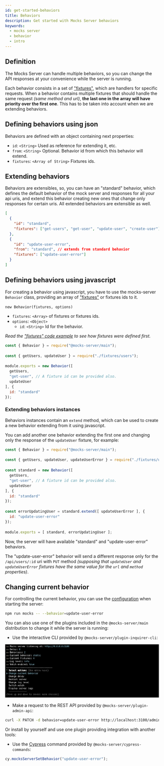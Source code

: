 ```yaml
---
id: get-started-behaviors
title: Behaviors
description: Get started with Mocks Server behaviors
keywords:
  - mocks server
  - behavior
  - intro
---
```


## Definition

The Mocks Server can handle multiple behaviors, so you can change the API responses at your convenience while the server is running.

Each behavior consists in a set of ["fixtures"](get-started-fixtures.md), which are handlers for specific requests. When a behavior contains multiple fixtures that should handle the same request _(same method and url)_, __the last one in the array will have priority over the first one__. This has to be taken into account when we are extending behaviors.

## Defining behaviors using json

Behaviors are defined with an object containing next properties:

* `id`: `<String>` Used as reference for extending it, etc.
* `from`: `<String>` Optional. Behavior id from which this behavior will extend.
* `fixtures`: `<Array of String>` Fixtures ids.


## Extending behaviors

Behaviors are extensibles, so, you can have an "standard" behavior, which defines the default behavior of the mock server and responses for all your api uris, and extend this behavior creating new ones that change only responses for certain uris. All extended behaviors are extensible as well.

```json
[
  {
    "id": "standard",
    "fixtures": ["get-users", "get-user", "update-user", "create-user"]
  },
  {
    "id": "update-user-error",
    "from": "standard", // extends from standard behavior
    "fixtures": ["update-user-error"]
  }
]
```


## Defining behaviors using javascript

For creating a behavior using javascript, you have to use the mocks-server `Behavior` class, providing an array of ["fixtures"](get-started-fixtures.md) or fixtures ids to it.

`new Behavior(fixtures, options)`
* `fixtures`: `<Array>` of fixtures or fixtures ids.
* `options`: `<Object>`
  * `id`: `<String>` Id for the behavior.

_Read the ["fixtures" code example](get-started-fixtures.md#examples) to see how fixtures were defined first._

```javascript
const { Behavior } = require("@mocks-server/main");

const { getUsers, updateUser } = require("./fixtures/users");

module.exports = new Behavior([
  getUsers,
  "get-user", // A fixture id can be provided also.
  updateUser
], {
  id: "standard"
});
```

### Extending behaviors instances

Behaviors instances contain an `extend` method, which can be used to create a new behavior extending from it using javascript.

You can add another one behavior extending the first one and changing only the response of the `updateUser` fixture, for example:

```javascript
const { Behavior } = require("@mocks-server/main");

const { getUsers, updateUser, updateUserError } = require("./fixtures/users");

const standard = new Behavior([
  getUsers,
  "get-user", // A fixture id can be provided also.
  updateUser
], {
  id: "standard"
});

const errorUpdatingUser = standard.extend([ updateUserError ], {
  id: "update-user-error"
});

module.exports = [ standard, errorUpdatingUser ];
```

Now, the server will have available "standard" and "update-user-error" behaviors.

The "update-user-error" behavior will send a different response only for the `/api/users/:id` uri with `PUT` method _(supposing that `updateUser` and `updateUserError` fixtures have the same value for the `url` and `method` properties)_.

## Changing current behavior

For controlling the current behavior, you can use the [configuration](configuration-options.md) when starting the server:

```bash
npm run mocks -- --behavior=update-user-error
```

You can also use one of the plugins included in the `@mocks-server/main` distribution to change it while the server is running:

* Use the interactive CLI provided by `@mocks-server/plugin-inquirer-cli`:

![Interactive CLI](assets/cli_animation.gif)

* Make a request to the REST API provided by `@mocks-server/plugin-admin-api`:

```bash
curl -X PATCH -d behavior=update-user-error http://localhost:3100/admin/settings
```

Or install by yourself and use one plugin providing integration with another tools:

* Use the [Cypress](https://www.cypress.io/) command provided by `@mocks-server/cypress-commands`:

```javascript
cy.mocksServerSetBehavior("update-user-error");
```
